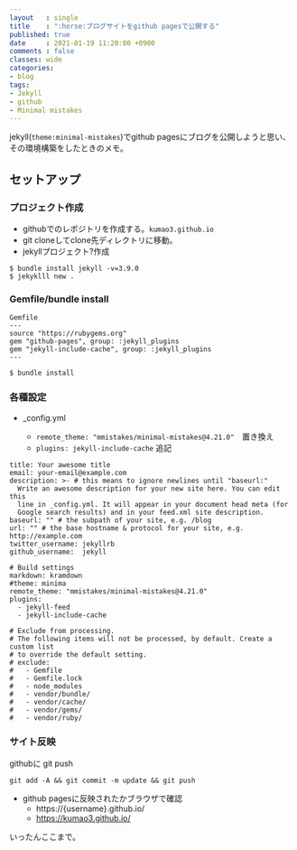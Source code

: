 ```yaml
---
layout   : single
title    : ":horse:ブログサイトをgithub pagesで公開する"
published: true
date     : 2021-01-19 11:20:00 +0900
comments : false
classes: wide
categories:
- blog
tags:
- Jekyll
- github
- Minimal mistakes
---
```


jekyll(`theme:minimal-mistakes`)でgithub pagesにブログを公開しようと思い、
その環境構築をしたときのメモ。

## セットアップ

### プロジェクト作成

* githubでのレポジトリを作成する。`kumao3.github.io`
* git cloneしてclone先ディレクトリに移動。
* jekyllプロジェクト?作成

```
$ bundle install jekyll -v=3.9.0
$ jekyklll new .
```

### Gemfile/bundle install

```
Gemfile
---
source "https://rubygems.org"
gem "github-pages", group: :jekyll_plugins
gem "jekyll-include-cache", group: :jekyll_plugins
---

$ bundle install
```

### 各種設定

* _config.yml

  * `remote_theme: "mmistakes/minimal-mistakes@4.21.0"`　置き換え
  * `plugins: jekyll-include-cache` 追記

```
title: Your awesome title
email: your-email@example.com
description: >- # this means to ignore newlines until "baseurl:"
  Write an awesome description for your new site here. You can edit this
  line in _config.yml. It will appear in your document head meta (for
  Google search results) and in your feed.xml site description.
baseurl: "" # the subpath of your site, e.g. /blog
url: "" # the base hostname & protocol for your site, e.g. http://example.com
twitter_username: jekyllrb
github_username:  jekyll

# Build settings
markdown: kramdown
#theme: minima
remote_theme: "mmistakes/minimal-mistakes@4.21.0"
plugins:
  - jekyll-feed
  - jekyll-include-cache

# Exclude from processing.
# The following items will not be processed, by default. Create a custom list
# to override the default setting.
# exclude:
#   - Gemfile
#   - Gemfile.lock
#   - node_modules
#   - vendor/bundle/
#   - vendor/cache/
#   - vendor/gems/
#   - vendor/ruby/
```

### サイト反映

githubに git push

```
git add -A && git commit -m update && git push
```


* github pagesに反映されたかブラウザで確認
  * https://{username}.github.io/ 
  * https://kumao3.github.io/


いったんここまで。